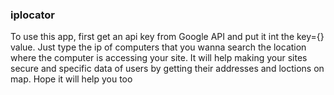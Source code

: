 ### iplocator
  To use this app, first get an api key from Google API and put it int the key={} value. Just type the ip of computers that you wanna search the location where the computer is accessing your site. It will help making your sites secure and specific data of users by getting their addresses and loctions on map. Hope it will help you too
